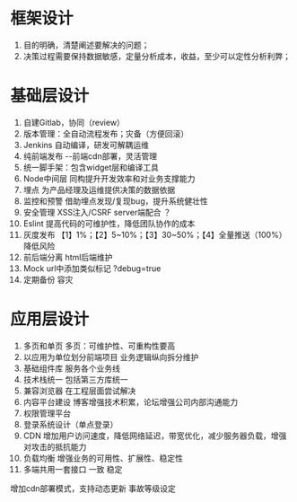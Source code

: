 # 框架设计
1. 目的明确，清楚阐述要解决的问题；
2. 决策过程需要保持数据敏感，定量分析成本，收益，至少可以定性分析利弊；

# 基础层设计
1. 自建Gitlab，协同（review）
2. 版本管理：全自动流程发布；灾备（方便回滚）
3. Jenkins 自动编译，研发可解耦运维
4. 纯前端发布 --前端cdn部署，灵活管理
5. 统一脚手架：包含widget层和编译工具
6. Node中间层 同构提升开发效率和对业务支撑能力
7. 埋点 为产品经理及运维提供决策的数据依据
8. 监控和预警 借助埋点发现/复现bug，提升系统健壮性
9. 安全管理 XSS注入/CSRF server端配合 ？
10. Eslint 提高代码的可维护性，降低团队协作的成本
11. 灰度发布 【1】1%；【2】5~10%；【3】30~50%；【4】全量推送（100%） 降低风险
12. 前后端分离  html后端维护
13. Mock url中添加类似标记 ?debug=true
14. 定期备份 容灾

# 应用层设计
1. 多页和单页 多页：可维护性、可重构性要高
2. 以应用为单位划分前端项目 业务逻辑纵向拆分维护
3. 基础组件库 服务各个业务线
4. 技术栈统一 包括第三方库统一
5. 兼容浏览器 在工程层面尝试解决
6. 内容平台建设 博客增强技术积累，论坛增强公司内部沟通能力
7. 权限管理平台
8. 登录系统设计（单点登录）
9. CDN 增加用户访问速度，降低网络延迟，带宽优化，减少服务器负载，增强对攻击的抵抗能力
10. 负载均衡 增强业务的可用性、扩展性、稳定性
11. 多端共用一套接口 一致 稳定

增加cdn部署模式，支持动态更新
事故等级设定
